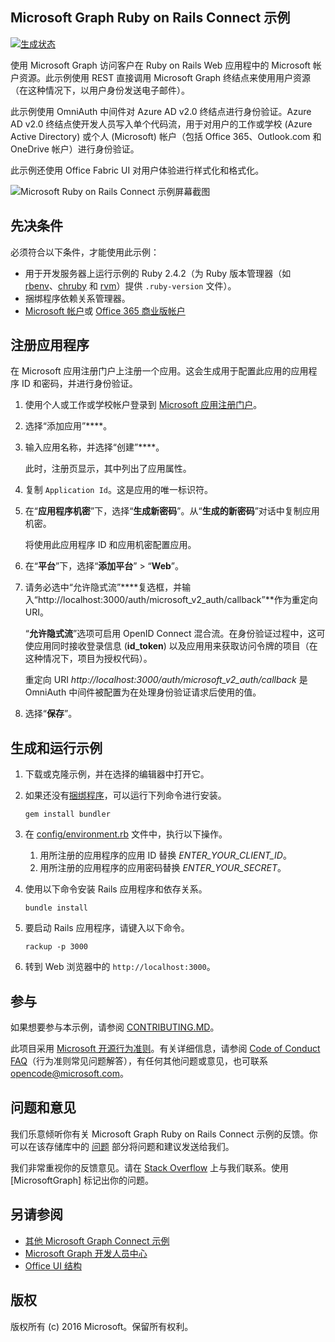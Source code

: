 ## <a name="microsoft-graph-ruby-on-rails-connect-sample"></a>Microsoft Graph Ruby on Rails Connect 示例

[![生成状态](https://api.travis-ci.org/microsoftgraph/ruby-connect-rest-sample.svg?branch=master)](https://travis-ci.org/microsoftgraph/ruby-connect-rest-sample)

使用 Microsoft Graph 访问客户在 Ruby on Rails Web 应用程中的 Microsoft 帐户资源。此示例使用 REST 直接调用 Microsoft Graph 终结点来使用用户资源（在这种情况下，以用户身份发送电子邮件）。

此示例使用 OmniAuth 中间件对 Azure AD v2.0 终结点进行身份验证。Azure AD v2.0 终结点使开发人员写入单个代码流，用于对用户的工作或学校 (Azure Active Directory) 或个人 (Microsoft) 帐户（包括 Office 365、Outlook.com 和 OneDrive 帐户）进行身份验证。

此示例还使用 Office Fabric UI 对用户体验进行样式化和格式化。

![Microsoft Ruby on Rails Connect 示例屏幕截图](/readme-images/Microsoft-Graph-Ruby-Connect-UI.png)

## <a name="prerequisites"></a>先决条件

必须符合以下条件，才能使用此示例：

- 用于开发服务器上运行示例的 Ruby 2.4.2（为 Ruby 版本管理器（如 [rbenv](https://github.com/rbenv/rbenv#choosing-the-ruby-version)、[chruby](https://github.com/postmodern/chruby#auto-switching) 和 [rvm](https://rvm.io/workflow/projects)）提供 `.ruby-version` 文件）。
- 捆绑程序依赖关系管理器。
- [Microsoft 帐户](https://www.outlook.com/)或 [Office 365 商业版帐户](https://msdn.microsoft.com/en-us/office/office365/howto/setup-development-environment#bk_Office365Account)

## <a name="register-the-application"></a>注册应用程序

在 Microsoft 应用注册门户上注册一个应用。这会生成用于配置此应用的应用程序 ID 和密码，并进行身份验证。

1. 使用个人或工作或学校帐户登录到 [Microsoft 应用注册门户](https://apps.dev.microsoft.com/)。

2. 选择“添加应用”****。

3. 输入应用名称，并选择“创建”****。

    此时，注册页显示，其中列出了应用属性。

4. 复制 `Application Id`。这是应用的唯一标识符。

5. 在“**应用程序机密**”下，选择“**生成新密码**”。从“**生成的新密码**”对话中复制应用机密。

    将使用此应用程序 ID 和应用机密配置应用。

6. 在“**平台**”下，选择“**添加平台**” > “**Web**”。

7. 请务必选中“允许隐式流”****复选框，并输入“http://localhost:3000/auth/microsoft_v2_auth/callback”**作为重定向 URI。

    “**允许隐式流**”选项可启用 OpenID Connect 混合流。在身份验证过程中，这可使应用同时接收登录信息 (**id_token**) 以及应用用来获取访问令牌的项目（在这种情况下，项目为授权代码）。

    重定向 URI *http://localhost:3000/auth/microsoft_v2_auth/callback* 是 OmniAuth 中间件被配置为在处理身份验证请求后使用的值。

8. 选择“**保存**”。

## <a name="build-and-run-the-sample"></a>生成和运行示例

1. 下载或克隆示例，并在选择的编辑器中打开它。
1. 如果还没有[捆绑程序](http://bundler.io/)，可以运行下列命令进行安装。

    ```
    gem install bundler
    ```
2. 在 [config/environment.rb](config/environment.rb) 文件中，执行以下操作。
    1. 用所注册的应用程序的应用 ID 替换 *ENTER_YOUR_CLIENT_ID*。
    2. 用所注册的应用程序的应用密码替换 *ENTER_YOUR_SECRET*。

3. 使用以下命令安装 Rails 应用程序和依存关系。

    ```
    bundle install
    ```
4. 要启动 Rails 应用程序，请键入以下命令。

    ```
    rackup -p 3000
    ```
5. 转到 Web 浏览器中的 ```http://localhost:3000```。

<a name="contributing"></a>
## <a name="contributing"></a>参与 ##

如果想要参与本示例，请参阅 [CONTRIBUTING.MD](/CONTRIBUTING.md)。

此项目采用 [Microsoft 开源行为准则](https://opensource.microsoft.com/codeofconduct/)。有关详细信息，请参阅 [Code of Conduct FAQ](https://opensource.microsoft.com/codeofconduct/faq/)（行为准则常见问题解答），有任何其他问题或意见，也可联系 [opencode@microsoft.com](mailto:opencode@microsoft.com)。

## <a name="questions-and-comments"></a>问题和意见

我们乐意倾听你有关 Microsoft Graph Ruby on Rails Connect 示例的反馈。你可以在该存储库中的 [问题](https://github.com/microsoftgraph/ruby-connect-rest-sample/issues) 部分将问题和建议发送给我们。

我们非常重视你的反馈意见。请在 [Stack Overflow](http://stackoverflow.com/questions/tagged/office365+or+microsoftgraph) 上与我们联系。使用 [MicrosoftGraph] 标记出你的问题。

## <a name="see-also"></a>另请参阅

- [其他 Microsoft Graph Connect 示例](https://github.com/MicrosoftGraph?utf8=%E2%9C%93&query=-Connect)
- [Microsoft Graph 开发人员中心](http://graph.microsoft.io)
- [Office UI 结构](https://github.com/OfficeDev/Office-UI-Fabric)

## <a name="copyright"></a>版权
版权所有 (c) 2016 Microsoft。保留所有权利。

